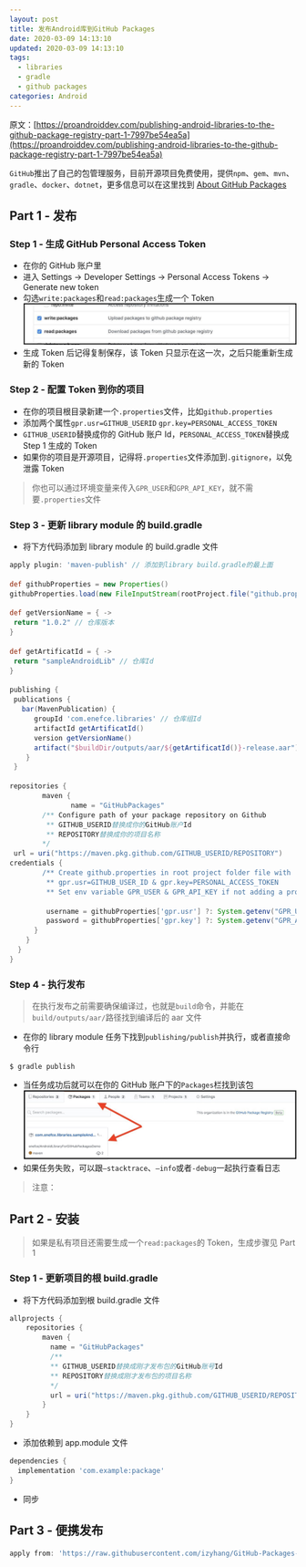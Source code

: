 ```yaml
---
layout: post
title: 发布Android库到GitHub Packages
date: 2020-03-09 14:13:10
updated: 2020-03-09 14:13:10
tags:
  - libraries
  - gradle
  - github packages
categories: Android
---
```


原文：[https://proandroiddev.com/publishing-android-libraries-to-the-github-package-registry-part-1-7997be54ea5a](https://proandroiddev.com/publishing-android-libraries-to-the-github-package-registry-part-1-7997be54ea5a)

<!-- More -->

`GitHub`推出了自己的包管理服务，目前开源项目免费使用，提供`npm`、`gem`、`mvn`、`gradle`、`docker`、`dotnet`，更多信息可以在这里找到 [About GitHub Packages](https://help.github.com/en/packages/publishing-and-managing-packages/about-github-packages)

## Part 1 - 发布

### Step 1 - 生成 GitHub Personal Access Token

- 在你的 GitHub 账户里
- 进入 Settings -> Developer Settings -> Personal Access Tokens -> Generate new token
- 勾选`write:packages`和`read:packages`生成一个 Token
  ![](1.jpeg)
- 生成 Token 后记得复制保存，该 Token 只显示在这一次，之后只能重新生成新的 Token

### Step 2 - 配置 Token 到你的项目

- 在你的项目根目录新建一个`.properties`文件，比如`github.properties`
- 添加两个属性`gpr.usr=GITHUB_USERID` `gpr.key=PERSONAL_ACCESS_TOKEN`
- `GITHUB_USERID`替换成你的 GitHub 账户 Id，`PERSONAL_ACCESS_TOKEN`替换成 Step 1 生成的 Token
- 如果你的项目是开源项目，记得将`.properties`文件添加到`.gitignore`，以免泄露 Token

> 你也可以通过环境变量来传入`GPR_USER`和`GPR_API_KEY`，就不需要`.properties`文件

### Step 3 - 更新 library module 的 build.gradle

- 将下方代码添加到 library module 的 build.gradle 文件

```groovy
apply plugin: 'maven-publish' // 添加到library build.gradle的最上面

def githubProperties = new Properties()
githubProperties.load(new FileInputStream(rootProject.file("github.properties")))

def getVersionName = { ->
 return "1.0.2" // 仓库版本
}

def getArtificatId = { ->
 return "sampleAndroidLib" // 仓库Id
}

publishing {
 publications {
   bar(MavenPublication) {
      groupId 'com.enefce.libraries' // 仓库组Id
      artifactId getArtificatId()
      version getVersionName()
      artifact("$buildDir/outputs/aar/${getArtificatId()}-release.aar")
    }
 }

repositories {
        maven {
               name = "GitHubPackages"
        /** Configure path of your package repository on Github
         ** GITHUB_USERID替换成你的GitHub账户Id
         ** REPOSITORY替换成你的项目名称
        */
 url = uri("https://maven.pkg.github.com/GITHUB_USERID/REPOSITORY")
credentials {
        /** Create github.properties in root project folder file with
         ** gpr.usr=GITHUB_USER_ID & gpr.key=PERSONAL_ACCESS_TOKEN
         ** Set env variable GPR_USER & GPR_API_KEY if not adding a properties file**/

         username = githubProperties['gpr.usr'] ?: System.getenv("GPR_USER")
         password = githubProperties['gpr.key'] ?: System.getenv("GPR_API_KEY")
      }
    }
  }
}
```

### Step 4 - 执行发布

> 在执行发布之前需要确保编译过，也就是`build`命令，并能在`build/outputs/aar/`路径找到编译后的 aar 文件

- 在你的 library module 任务下找到`publishing/publish`并执行，或者直接命令行

```shell
$ gradle publish
```

- 当任务成功后就可以在你的 GitHub 账户下的`Packages`栏找到该包
  ![](2.jpeg)
- 如果任务失败，可以跟`–stacktrace`、`–info`或者`-debug`一起执行查看日志

> 注意：

## Part 2 - 安装

> 如果是私有项目还需要生成一个`read:packages`的 Token，生成步骤见 Part 1

### Step 1 - 更新项目的根 build.gradle

- 将下方代码添加到根 build.gradle 文件

```groovy
allprojects {
    repositories {
        maven {
          name = "GitHubPackages"
          /**
          ** GITHUB_USERID替换成刚才发布包的GitHub账号Id
          ** REPOSITORY替换成刚才发布包的项目名称
          */
          url = uri("https://maven.pkg.github.com/GITHUB_USERID/REPOSITORY")
        }
    }
}
```

- 添加依赖到 app.module 文件

```groovy
dependencies {
  implementation 'com.example:package'
}
```

- 同步

## Part 3 - 便携发布

```groovy
apply from: 'https://raw.githubusercontent.com/izyhang/GitHub-Packages-Publish/master/publish.gradle'
```
